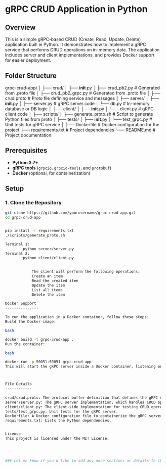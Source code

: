 # gRPC CRUD Application in Python

## Overview

This is a simple gRPC-based CRUD (Create, Read, Update, Delete) application built in Python. It demonstrates how to implement a gRPC service that performs CRUD operations on in-memory data. The application includes server and client implementations, and provides Docker support for easier deployment.

## Folder Structure

grpc-crud-app/
│
├── crud/
│   ├── __init__.py
│   ├── crud_pb2.py          # Generated from .proto file
│   ├── crud_pb2_grpc.py     # Generated from .proto file
│   ├── crud.proto           # Proto file defining service and messages
│
├── server/
│   ├── __init__.py
│   ├── server.py            # gRPC server code
│   └── db.py                # In-memory database or DB logic
│
├── client/
│   ├── __init__.py
│   └── client.py            # gRPC client code
│
├── scripts/
│   ├── generate_proto.sh     # Script to generate Python files from proto
│
├── tests/
│   ├── __init__.py
│   └── test_grpc.py          # Unit tests for gRPC service
│
├── Dockerfile                # Docker configuration for the project
├── requirements.txt          # Project dependencies
└── README.md                 # Project documentation





## Prerequisites

- **Python 3.7+**
- **gRPC tools** (`grpcio`, `grpcio-tools`, and `protobuf`)
- **Docker** (optional, for containerization)

## Setup

### 1. Clone the Repository

```bash
git clone https://github.com/yourusername/grpc-crud-app.git
cd grpc-crud-app


pip install -r requirements.txt
./scripts/generate_proto.sh

Terminal 1:
        python server/server.py
Terminal 2:
        python client/client.py
      

            The client will perform the following operations:
            Create an item
            Read the created item
            Update the item
            List all items
            Delete the item

Docker Support
---------------

To run the application in a Docker container, follow these steps:
Build the Docker image:

bash

docker build -t grpc-crud-app .
Run the container:

bash

docker run -p 50051:50051 grpc-crud-app
This will start the gRPC server inside a Docker container, listening on port 50051.



File Details
------------

crud/crud.proto: The protocol buffer definition that defines the gRPC service and message formats.
server/server.py: The gRPC server implementation, which handles CRUD operations.
client/client.py: The client-side implementation for testing CRUD operations.
tests/test_grpc.py: Unit tests for the gRPC server.
Dockerfile: A Docker configuration file to containerize the gRPC server.
requirements.txt: Lists the Python dependencies.


License
This project is licensed under the MIT License.


---

### Let me know if you'd like to add any more sections or details to the `README.md` file!





